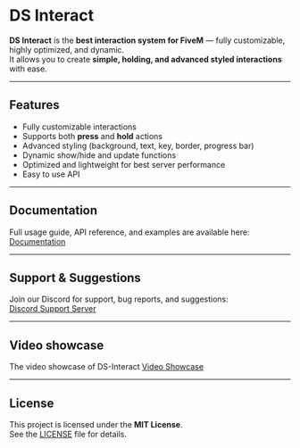 # DS Interact

**DS Interact** is the **best interaction system for FiveM** — fully customizable, highly optimized, and dynamic.  
It allows you to create **simple, holding, and advanced styled interactions** with ease.  

---

## Features

- Fully customizable interactions  
- Supports both **press** and **hold** actions  
- Advanced styling (background, text, key, border, progress bar)  
- Dynamic show/hide and update functions  
- Optimized and lightweight for best server performance  
- Easy to use API  

---

## Documentation
Full usage guide, API reference, and examples are available here:  
[Documentation](https://ds-store.gitbook.io/ds-store/scripts/ds-interact)

---

## Support & Suggestions
Join our Discord for support, bug reports, and suggestions:  
[Discord Support Server](https://discord.gg/ds-store)  

---

## Video showcase
The video showcase of DS-Interact
[Video Showcase](https://youtu.be/_8NYZRRiJ3M)  

---

## License
This project is licensed under the **MIT License**.  
See the [LICENSE](./LICENSE) file for details.
